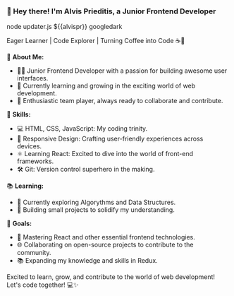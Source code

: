 ### 👋 Hey there! I'm Alvis Prieditis, a Junior Frontend Developer

node updater.js ${{alvispr}} googledark

Eager Learner | Code Explorer | Turning Coffee into Code ☕🚀

🌟 **About Me:**
- 👨‍💻 Junior Frontend Developer with a passion for building awesome user interfaces.
- 🌱 Currently learning and growing in the exciting world of web development.
- 🤝 Enthusiastic team player, always ready to collaborate and contribute.

🚀 **Skills:**
- 💻 HTML, CSS, JavaScript: My coding trinity.
- 📱 Responsive Design: Crafting user-friendly experiences across devices.
- ⚛️ Learning React: Excited to dive into the world of front-end frameworks.
- 🛠️ Git: Version control superhero in the making.

📚 **Learning:**
- 📖 Currently exploring Algorythms and Data Structures.
- 🚧 Building small projects to solidify my understanding.

🎯 **Goals:**
- 🌟 Mastering React and other essential frontend technologies.
- 🌐 Collaborating on open-source projects to contribute to the community.
- 📚 Expanding my knowledge and skills in Redux.

Excited to learn, grow, and contribute to the world of web development! Let's code together! 💻✨

